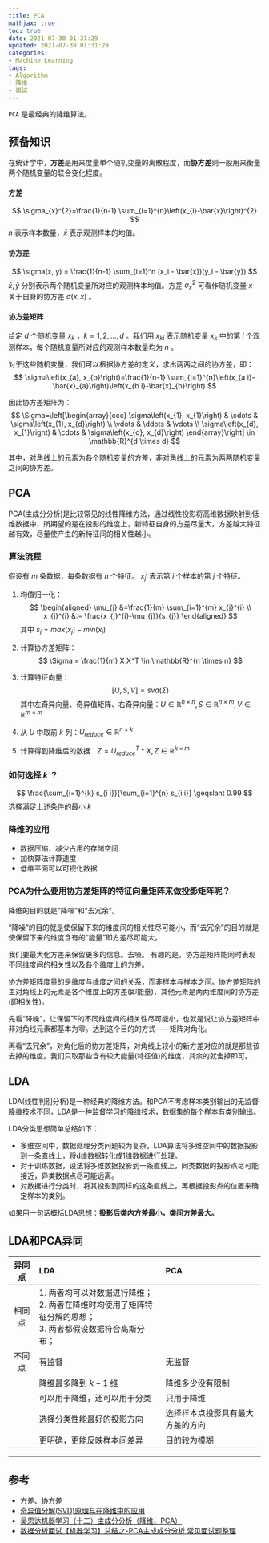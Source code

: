 ```yaml
---
title: PCA
mathjax: true
toc: true
date: 2021-07-30 01:31:29
updated: 2021-07-30 01:31:29
categories: 
- Machine Learning
tags:
- Algorithm
- 降维
- 面试
---
```

`PCA` 是最经典的降维算法。

## 预备知识
在统计学中，**方差**是用来度量单个随机变量的离散程度，而**协方差**则一般用来衡量两个随机变量的联合变化程度。

<!--more-->

#### 方差
$$
\sigma_{x}^{2}=\frac{1}{n-1} \sum_{i=1}^{n}\left(x_{i}-\bar{x}\right)^{2}
$$
$n$ 表示样本数量，$\bar{x}$ 表示观测样本的均值。

#### 协方差
$$
\sigma(x, y) = \frac{1}{n-1} \sum_{i=1}^n (x_i - \bar{x})(y_i - \bar{y})
$$
$\bar{x}, \bar{y}$ 分别表示两个随机变量所对应的观测样本均值。方差 $\sigma_x^2$ 可看作随机变量 $x$ 关于自身的协方差 $\sigma(x, x)$ 。

#### 协方差矩阵
给定 $d$ 个随机变量 $x_k$ ，$k=1, 2, \dots, d$ 。我们用 $x_{ki}$ 表示随机变量 $x_k$ 中的第 $i$ 个观测样本，每个随机变量所对应的观测样本数量均为 $n$ 。

对于这些随机变量，我们可以根据协方差的定义，求出两两之间的协方差，即：
$$
\sigma\left(x_{a}, x_{b}\right)=\frac{1}{n-1} \sum_{i=1}^{n}\left(x_{a i}-\bar{x}_{a}\right)\left(x_{b i}-\bar{x}_{b}\right)
$$

因此协方差矩阵为：
$$
\Sigma=\left[\begin{array}{ccc}
\sigma\left(x_{1}, x_{1}\right) & \cdots & \sigma\left(x_{1}, x_{d}\right) \\
\vdots & \ddots & \vdots \\
\sigma\left(x_{d}, x_{1}\right) & \cdots & \sigma\left(x_{d}, x_{d}\right)
\end{array}\right] \in \mathbb{R}^{d \times d}
$$

其中，对角线上的元素为各个随机变量的方差，非对角线上的元素为两两随机变量之间的协方差。

## PCA
PCA(主成分分析)是比较常见的线性降维方法，通过线性投影将高维数据映射到低维数据中，所期望的是在投影的维度上，新特征自身的方差尽量大，方差越大特征越有效，尽量使产生的新特征间的相关性越小。

### 算法流程
假设有 $m$ 条数据，每条数据有 $n$ 个特征。 $x_j^i$ 表示第 $i$ 个样本的第 $j$ 个特征。

1. 均值归一化：
    $$
    \begin{aligned}
    \mu_{j} &=\frac{1}{m} \sum_{i=1}^{m} x_{j}^{i} \\
    x_{j}^{i} &:= \frac{x_{j}^{i}-\mu_{j}}{s_{j}}
    \end{aligned}
    $$
    其中 $s_j = max(x_j) - min(x_j)$

2. 计算协方差矩阵：
    $$
    \Sigma = \frac{1}{m} X X^T \in \mathbb{R}^{n \times n}
    $$

3. 计算特征向量：
    $$
    [U, S, V] = svd(\Sigma)
    $$
    其中左奇异向量、奇异值矩阵、右奇异向量：$U \in \mathbb{R}^{n \times n}, S \in \mathbb{R}^{n \times m}, V \in \mathbb{R}^{m \times m}$

4. 从 $U$ 中取前 $k$ 列：$U_{reduce} \in \mathbb{R}^{n \times k}$
5. 计算得到降维后的数据：$Z = U_{reduce}^T * X, Z \in \mathbb{R}^{k \times m}$

### 如何选择 $k$ ？
$$
\frac{\sum_{i=1}^{k} s_{i i}}{\sum_{i=1}^{n} s_{i i}} \geqslant 0.99
$$
选择满足上述条件的最小 $k$

### 降维的应用
- 数据压缩，减少占用的存储空间
- 加快算法计算速度
- 低维平面可以可视化数据

### PCA为什么要用协方差矩阵的特征向量矩阵来做投影矩阵呢？
降维的目的就是“降噪”和“去冗余”。

“降噪”的目的就是使保留下来的维度间的相关性尽可能小，而“去冗余”的目的就是使保留下来的维度含有的“能量”即方差尽可能大。

我们要最大化方差来保留更多的信息。去噪。
有趣的是，协方差矩阵能同时表现不同维度间的相关性以及各个维度上的方差。

协方差矩阵度量的是维度与维度之间的关系，而非样本与样本之间。协方差矩阵的主对角线上的元素是各个维度上的方差(即能量)，其他元素是两两维度间的协方差(即相关性)。

先看“降噪”，让保留下的不同维度间的相关性尽可能小，也就是说让协方差矩阵中非对角线元素都基本为零。达到这个目的的方式——矩阵对角化。

再看“去冗余”，对角化后的协方差矩阵，对角线上较小的新方差对应的就是那些该去掉的维度。我们只取那些含有较大能量(特征值)的维度，其余的就舍掉即可。

## LDA
LDA(线性判别分析)是一种经典的降维方法。和PCA不考虑样本类别输出的无监督降维技术不同，LDA是一种监督学习的降维技术，数据集的每个样本有类别输出。  

LDA分类思想简单总结如下：  
- 多维空间中，数据处理分类问题较为复杂，LDA算法将多维空间中的数据投影到一条直线上，将d维数据转化成1维数据进行处理。  
- 对于训练数据，设法将多维数据投影到一条直线上，同类数据的投影点尽可能接近，异类数据点尽可能远离。  
- 对数据进行分类时，将其投影到同样的这条直线上，再根据投影点的位置来确定样本的类别。  

如果用一句话概括LDA思想：**投影后类内方差最小，类间方差最大。**


## LDA和PCA异同

| 异同点 | LDA                                                          | PCA                                |
| :----: | :----------------------------------------------------------- | :--------------------------------- |
| 相同点 | 1. 两者均可以对数据进行降维；<br />2. 两者在降维时均使用了矩阵特征分解的思想；<br />3. 两者都假设数据符合高斯分布； |                                    |
| 不同点  | 有监督                         | 无监督                 |
|        | 降维最多降到 $k-1$ 维         | 降维多少没有限制           |
|        | 可以用于降维，还可以用于分类             | 只用于降维      |
|        | 选择分类性能最好的投影方向           | 选择样本点投影具有最大方差的方向 |
|        | 更明确，更能反映样本间差异               | 目的较为模糊          |   
___

## 参考
- [方差、协方差](https://zhuanlan.zhihu.com/p/37609917)
- [奇异值分解(SVD)原理与在降维中的应用](https://www.cnblogs.com/pinard/p/6251584.html)
- [吴恩达机器学习（十二）主成分分析（降维、PCA）](https://blog.csdn.net/zhq9695/article/details/83009196)
- [数据分析面试【机器学习】总结之-PCA主成成分分析 常见面试题整理](https://blog.csdn.net/qq_34069667/article/details/107996892)
